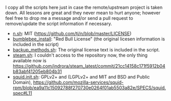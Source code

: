 I copy all the scripts here just in case the remote/upstream project is taken down.
All lessons are great and they never mean to hurt anyone; however feel free to drop me a message
and/or send a pull request to remove/update the script information if necessary.

* [n.sh](n.sh): MIT (https://github.com/tj/n/blob/master/LICENSE)
* [bumblebee_install](bumblebee_install.sh): "Red Bull License"  (the original licesen information is included in the script)
* [backup_methods.sh](backup_methods.sh): The original license text is included in the script.
* [steam.sh](steam.sh): I couldn't access to the repository now, the only thing available now is https://github.com/indrora/steam_latest/commit/21cc14158c171f5912b04b83abf41205eb804b31 
* [squid.init.sh](squid.init.sh):  GPLv2+ and (LGPLv2+ and MIT and BSD and Public Domain), https://github.com/mozilla-services/squid-rpm/blob/ea9a11c15092788f270730e0264f01ab5503a82e/SPECS/squid.spec#L11
